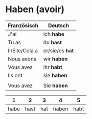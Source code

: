 # Haben (avoir)

|Französisch|Deutsch|
|---|---|
|J'ai|ich __habe__|
|Tu as|du __hast__|
|Il/Elle/Cela a|er/sie/es __hat__|
|Nous avons|wir __haben__|
|Vous avez|ihr __habt__|
|Ils ont|sie __haben__|
| | |
|Vous avez|Sie __haben__|

|1|2|3|4|5|
|-|-|-|-|-|
|habe|hast|hat|haben|habt